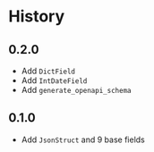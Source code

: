 # History

## 0.2.0

* Add `DictField`
* Add `IntDateField`
* Add `generate_openapi_schema`

## 0.1.0

* Add `JsonStruct` and 9 base fields
